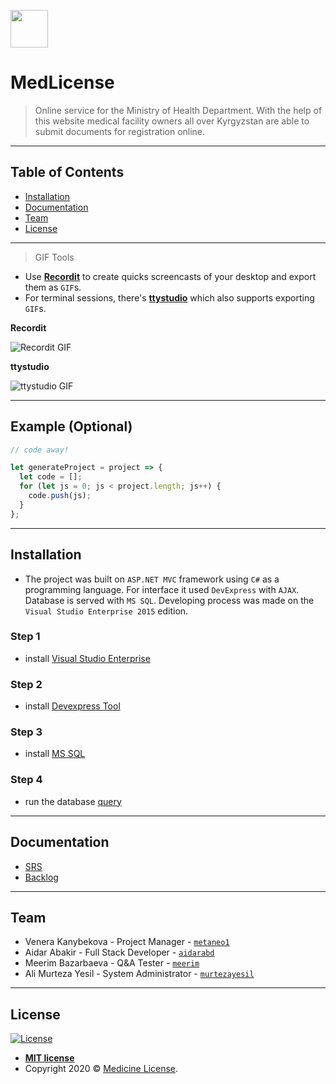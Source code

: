 <a href="#"><img src="https://image.flaticon.com/icons/png/512/2927/2927060.png" width="60" height="60"></a>

# MedLicense

> Online service for the Ministry of Health Department. With the help of this website medical facility owners all over Kyrgyzstan are able to submit documents for registration online.

---

## Table of Contents

- [Installation](#installation)
- [Documentation](#Documentation)
- [Team](#team)
- [License](#license)


---

> GIF Tools

- Use <a href="http://recordit.co/" target="_blank">**Recordit**</a> to create quicks screencasts of your desktop and export them as `GIF`s.
- For terminal sessions, there's <a href="https://github.com/chjj/ttystudio" target="_blank">**ttystudio**</a> which also supports exporting `GIF`s.

**Recordit**

![Recordit GIF](http://g.recordit.co/iLN6A0vSD8.gif)

**ttystudio**

![ttystudio GIF](https://raw.githubusercontent.com/chjj/ttystudio/master/img/example.gif)

---

## Example (Optional)

```javascript
// code away!

let generateProject = project => {
  let code = [];
  for (let js = 0; js < project.length; js++) {
    code.push(js);
  }
};
```

---

## Installation

- The project was built on `ASP.NET MVC` framework using `C#` as a programming language. For interface it used `DevExpress` with `AJAX`. 
Database is served with `MS SQL`. Developing process was made on the `Visual Studio Enterprise 2015` edition.

### Step 1  
- install <a href="https://visualstudio.microsoft.com/ru/vs/older-downloads/?rr=https%3A%2F%2Fwww.google.com%2F">Visual Studio Enterprise</a>
### Step 2  
- install <a href="https://www.devexpress.com/products/net/controls/asp/mvc/">Devexpress Tool</a>  
### Step 3  
- install <a href="https://www.microsoft.com/en-us/sql-server/sql-server-downloads">MS SQL</a>
### Step 4  
- run the database <a href="https://github.com/metaneo1/Medicine-License/tree/master/Script" target="_blank">query</a> 
---

## Documentation
- <a href="https://github.com/metaneo1/Medicine-License/wiki" target="_blank">SRS</a>
- <a href="https://github.com/metaneo1/Medicine-License/projects/2" target="_blank">Backlog</a>

---

## Team

- Venera Kanybekova - Project Manager - <a href="https://github.com/metaneo1" target="_blank">`metaneo1`</a>  
- Aidar Abakir - Full Stack Developer - <a href="https://github.com/aidarabd">`aidarabd`</a>  
- Meerim Bazarbaeva - Q&A Tester -  <a href="https://github.com/b-meerim" target="_blank">`meerim`</a>  
- Ali Murteza Yesil - System Administrator - <a href="https://github.com/murtezayesil" target="_blank">`murtezayesil`</a>


---

## License

[![License](http://img.shields.io/:license-mit-blue.svg?style=flat-square)](http://badges.mit-license.org)

- **[MIT license](https://github.com/metaneo1/Medicine-License/blob/master/LICENSE)**
- Copyright 2020 © <a href="#" target="_blank">Medicine License</a>.
